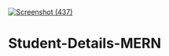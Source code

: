 [![Screenshot (437)](https://github.com/SatyaDevi-Amujala/Student-Details-MERN/assets/133928428/3b73b6bc-a968-4399-b850-ec5985d852ac)](https://clipchamp.com/watch/fY5y30Mea4C)


# Student-Details-MERN
